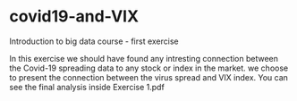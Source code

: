 # covid19-and-VIX
Introduction to big data course - first exercise

In this exercise we should have found any intresting connection between the Covid-19 spreading data to any stock or index in the market.
we choose to present the connection between the virus spread and VIX index.
You can see the final analysis inside Exercise 1.pdf

